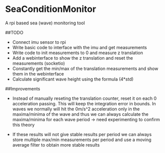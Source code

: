 # SeaConditionMonitor
A rpi based sea (wave) monitoring tool

##TODO
- Connect imu sensor to rpi
- Write basic code to interface with the imu and get measurements
- Write code to init measurements to 0 and measure z translation
- Add a webinterface to show the z translation and reset the measurements (socketio)
- Constantly get the min/max of the translation measurements and show them in the webinterface
- Calculate significant wave height using the formula (4*std)

##Improvements
- Instead of manually reseting the translation counter, reset it on each 0 acceleration passing. This will keep the integration error in bounds. In waves we normally will hit the 0m/s^2 acceleration only in the maxima/minima of the wave and thus we can always calculate the maxima/minima for each wave period -> need experimenting to confirm this theory

- If these results will not give stable results per period we can always store multiple max/min measurements per period and use a moving average filter to obtain more stable results
